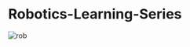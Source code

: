 # Robotics-Learning-Series
![rob](https://user-images.githubusercontent.com/89593476/131222412-7f8d11e6-09e4-4939-a179-a3a86bbc18cd.jpeg)
